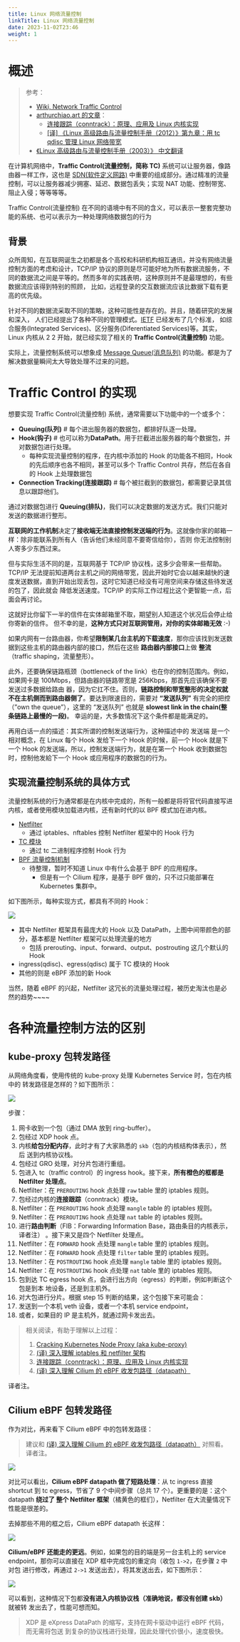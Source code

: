 ```yaml
---
title: Linux 网络流量控制
linkTitle: Linux 网络流量控制
date: 2023-11-02T23:46
weight: 1
---
```


# 概述

> 参考：
>
> - [Wiki, Network Traffic Control](https://en.wikipedia.org/wiki/Network_traffic_control)
> - [arthurchiao.art 的文章](http://arthurchiao.art/index.html)：
>   - [连接跟踪（conntrack）：原理、应用及 Linux 内核实现](http://arthurchiao.art/blog/conntrack-design-and-implementation-zh/)
>   - [\[译\] 《Linux 高级路由与流量控制手册（2012）》第九章：用 tc qdisc 管理 Linux 网络带宽](http://arthurchiao.art/blog/lartc-qdisc-zh/#91-%E9%98%9F%E5%88%97queues%E5%92%8C%E6%8E%92%E9%98%9F%E8%A7%84%E5%88%99queueing-disciplines)
> - [《Linux 高级路由与流量控制手册（2003）》 中文翻译](https://lartc.org/LARTC-zh_CN.GB2312.pdf)

在计算机网络中，**Traffic Control(流量控制，简称 TC)** 系统可以让服务器，像路由器一样工作，这也是 [SDN(软件定义网路)](/docs/4.数据通信/SDN(软件定义网路).md) 中重要的组成部分。通过精准的流量控制，可以让服务器减少拥塞、延迟、数据包丢失；实现 NAT 功能、控制带宽、阻止入侵；等等等等。

Traffic Control(流量控制) 在不同的语境中有不同的含义，可以表示一整套完整功能的系统、也可以表示为一种处理网络数据包的行为

## 背景

众所周知，在互联网诞生之初都是各个高校和科研机构相互通讯，并没有网络流量控制方面的考虑和设计，TCP/IP 协议的原则是尽可能好地为所有数据流服务，不同的数据流之间是平等的。然而多年的实践表明，这种原则并不是最理想的，有些数据流应该得到特别的照顾， 比如，远程登录的交互数据流应该比数据下载有更高的优先级。

针对不同的数据流采取不同的策略，这种可能性是存在的。并且，随着研究的发展和深入， 人们已经提出了各种不同的管理模式。[IETF](/docs/Standard/Internet/IETF.md) 已经发布了几个标准， 如综合服务(Integrated Services)、区分服务(Diferentiated Services)等。其实，Linux 内核从 2 2 开始，就已经实现了相关的 **Traffic Control(流量控制)** 功能。

实际上，流量控制系统可以想象成 [Message Queue(消息队列)](/docs/8.通用技术/Message%20Queue(消息队列)/Message%20Queue(消息队列).md) 的功能。都是为了解决数据量瞬间太大导致处理不过来的问题。

# Traffic Control 的实现

想要实现 Traffic Control(流量控制) 系统，通常需要以下功能中的一个或多个：

- **Queuing(队列)** # 每个进出服务器的数据包，都排好队逐一处理。
- **Hook(钩子)** # 也可以称为**DataPath**。用于拦截进出服务器的每个数据包，并对数据包进行处理。
  - 每种实现流量控制的程序，在内核中添加的 Hook 的功能各不相同，Hook 的先后顺序也各不相同，甚至可以多个 Traffic Control 共存，然后在各自的 Hook 上处理数据包
- **Connection Tracking(连接跟踪)** # 每个被拦截到的数据包，都需要记录其信息以跟踪他们。

通过对数据包进行 **Queuing(排队)**，我们可以决定数据的发送方式。我们只能对发送的数据进行整形。

**互联网的工作机制**决定了**接收端无法直接控制发送端的行为**。这就像你家的邮箱一样：除非能联系到所有人（告诉他们未经同意不要寄信给你），否则 你无法控制别人寄多少东西过来。

但与实际生活不同的是，互联网基于 TCP/IP 协议栈，这多少会带来一些帮助。TCP/IP 无法提前知道两台主机之间的网络带宽，因此开始时它会以越来越快的速度发送数据，直到开始出现丢包，这时它知道已经没有可用空间来存储这些待发送的包了，因此就会 降低发送速度。TCP/IP 的实际工作过程比这个更智能一点，后面会再讨论。

这就好比你留下一半的信件在实体邮箱里不取，期望别人知道这个状况后会停止给你寄新的信件。 但不幸的是，**这种方式只对互联网管用，对你的实体邮箱无效** :-)

如果内网有一台路由器，你希望**限制某几台主机的下载速度**，那你应该找到发送数据到这些主机的路由器内部的接口，然后在这些 **路由器内部接口**上做 **整流**（traffic shaping，流量整形）。

此外，还要确保链路瓶颈（bottleneck of the link）也在你的控制范围内。例如，如果网卡是 100Mbps，但路由器的链路带宽是 256Kbps，那首先应该确保不要发送过多数据给路由 器，因为它扛不住。否则，**链路控制和带宽整形的决定权就不在主机侧而到路由器侧了**。要达到限速目的，需要对 **“发送队列”** 有完全的把控（”own the queue”），这里的 “发送队列” 也就是 **slowest link in the chain(整条链路上最慢的一段)**。 幸运的是，大多数情况下这个条件都是能满足的。

再用白话一点的描述：其实所谓的控制发送端行为，这种描述中的 发送端 是一个相对概念，在 Linux 每个 Hook 发给下一个 Hook 的时候，前一个 Hook 就是下一个 Hook 的发送端，所以，控制发送端行为，就是在第一个 Hook 收到数据包时，控制他发給下一个 Hook 或应用程序的数据包的行为。

## 实现流量控制系统的具体方式

流量控制系统的行为通常都是在内核中完成的，所有一般都是将将官代码直接写进内核，或者使用模块加载进内核，还有新时代的以 BPF 模式加在进内核。

- [Netfilter](/docs/1.操作系统/Kernel/Network/Linux%20网络流量控制/Netfilter/Netfilter.md)
  - 通过 iptables、nftables 控制 Netfilter 框架中的 Hook 行为
- [TC 模块](/docs/1.操作系统/Kernel/Network/Linux%20网络流量控制/TC%20模块/TC%20模块.md)
  - 通过 tc 二进制程序控制 Hook 行为
- [BPF 流量控制机制](/docs/1.操作系统/Kernel/BPF/BPF%20流量控制机制/BPF%20流量控制机制.md)
  - 待整理，暂时不知道 Linux 中有什么会基于 BPF 的应用程序。
    - 但是有一个 Cilium 程序，是基于 BPF 做的，只不过只能部署在 Kubernetes 集群中。

如下图所示，每种实现方式，都具有不同的 Hook：

![](https://notes-learning.oss-cn-beijing.aliyuncs.com/pryclo/1616164826770-1d929135-1194-44e1-91a9-3dd4e99c34ca.png)

- 其中 Netfilter 框架具有最庞大的 Hook 以及 DataPath，上图中间带颜色的部分，基本都是 Netfilter 框架可以处理流量的地方
  - 包括 prerouting、input、forward、output、postrouting 这几个默认的 Hook
- ingress(qdisc)、egress(qdisc) 属于 TC 模块的 Hook
- 其他的则是 eBPF 添加的新 Hook

当然，随着 eBPF 的兴起，Netfilter 这冗长的流量处理过程，被历史淘汰也是必然的趋势~~~~

# 各种流量控制方法的区别

## kube-proxy 包转发路径

从网络角度看，使用传统的 kube-proxy 处理 Kubernetes Service 时，包在内核中的 转发路径是怎样的？如下图所示：

![](https://notes-learning.oss-cn-beijing.aliyuncs.com/pryclo/1617936241861-a7af19e7-ea7f-49ec-ac8d-3ed6979e1f9e.png)

步骤：

1. 网卡收到一个包（通过 DMA 放到 ring-buffer）。
2. 包经过 XDP hook 点。
3. 内核**给包分配内存**，此时才有了大家熟悉的 `skb`（包的内核结构体表示），然后 送到内核协议栈。
4. 包经过 GRO 处理，对分片包进行重组。
5. 包进入 tc（traffic control）的 ingress hook。接下来，**所有橙色的框都是 Netfilter 处理点**。
6. Netfilter：在 `PREROUTING` hook 点处理 `raw` table 里的 iptables 规则。
7. 包经过内核的**连接跟踪**（conntrack）模块。
8. Netfilter：在 `PREROUTING` hook 点处理 `mangle` table 的 iptables 规则。
9. Netfilter：在 `PREROUTING` hook 点处理 `nat` table 的 iptables 规则。
10. 进行**路由判断**（FIB：Forwarding Information Base，路由条目的内核表示，译者注） 。接下来又是四个 Netfilter 处理点。
11. Netfilter：在 `FORWARD` hook 点处理 `mangle` table 里的 iptables 规则。
12. Netfilter：在 `FORWARD` hook 点处理 `filter` table 里的 iptables 规则。
13. Netfilter：在 `POSTROUTING` hook 点处理 `mangle` table 里的 iptables 规则。
14. Netfilter：在 `POSTROUTING` hook 点处理 `nat` table 里的 iptables 规则。
15. 包到达 TC egress hook 点，会进行出方向（egress）的判断，例如判断这个包是到本 地设备，还是到主机外。
16. 对大包进行分片。根据 step 15 判断的结果，这个包接下来可能会：
17. 发送到一个本机 veth 设备，或者一个本机 service endpoint，
18. 或者，如果目的 IP 是主机外，就通过网卡发出去。

> 相关阅读，有助于理解以上过程：
>
> 1. [Cracking Kubernetes Node Proxy (aka kube-proxy)](http://arthurchiao.art/blog/ebpf-and-k8s-zh/%7B%20%%20link%20_posts/2019-11-30-cracking-k8s-node-proxy.md%20%%7D)
> 2. [(译) 深入理解 iptables 和 netfilter 架构](http://arthurchiao.art/blog/ebpf-and-k8s-zh/%7B%20%%20link%20_posts/2019-02-18-deep-dive-into-iptables-and-netfilter-arch-zh.md%20%%7D)
> 3. [连接跟踪（conntrack）：原理、应用及 Linux 内核实现](http://arthurchiao.art/blog/ebpf-and-k8s-zh/%7B%20%%20link%20_posts/2020-08-05-conntrack-design-and-implementation-zh.md%20%%7D)
> 4. [(译) 深入理解 Cilium 的 eBPF 收发包路径（datapath）](http://arthurchiao.art/blog/understanding-ebpf-datapath-in-cilium-zh/)

译者注。

## Cilium eBPF 包转发路径

作为对比，再来看下 Cilium eBPF 中的包转发路径：

> 建议和 [(译) 深入理解 Cilium 的 eBPF 收发包路径（datapath）](http://arthurchiao.art/blog/understanding-ebpf-datapath-in-cilium-zh/) 对照看。
> 译者注。

![](https://notes-learning.oss-cn-beijing.aliyuncs.com/pryclo/1617936241799-94b516d7-7bf7-4b37-adf5-1c2defbac27c.png)

对比可以看出，**Cilium eBPF datapath 做了短路处理**：从 tc ingress 直接 shortcut 到 tc egress，节省了 9 个中间步骤（总共 17 个）。更重要的是：这个 datapath **绕过了 整个 Netfilter 框架**（橘黄色的框们），Netfilter 在大流量情况下性能是很差的。

去掉那些不用的框之后，Cilium eBPF datapath 长这样：

![](https://notes-learning.oss-cn-beijing.aliyuncs.com/pryclo/1617936242480-85cfc77b-217e-44d9-936a-b4d982cf1e7f.png)

**Cilium/eBPF 还能走的更远**。例如，如果包的目的端是另一台主机上的 service endpoint，那你可以直接在 XDP 框中完成包的重定向（收包 `1->2`，在步骤 `2` 中对包 进行修改，再通过 `2->1` 发送出去），将其发送出去，如下图所示：

![](https://notes-learning.oss-cn-beijing.aliyuncs.com/pryclo/1617936241746-6f9a6415-8747-49ca-9a74-cbf06c7a7be8.png)

可以看到，这种情况下包都**没有进入内核协议栈（准确地说，都没有创建 skb）** 就被转 发出去了，性能可想而知。

> XDP 是 eXpress DataPath 的缩写，支持在网卡驱动中运行 eBPF 代码，而无需将包送 到复杂的协议栈进行处理，因此处理代价很小，速度极快。
